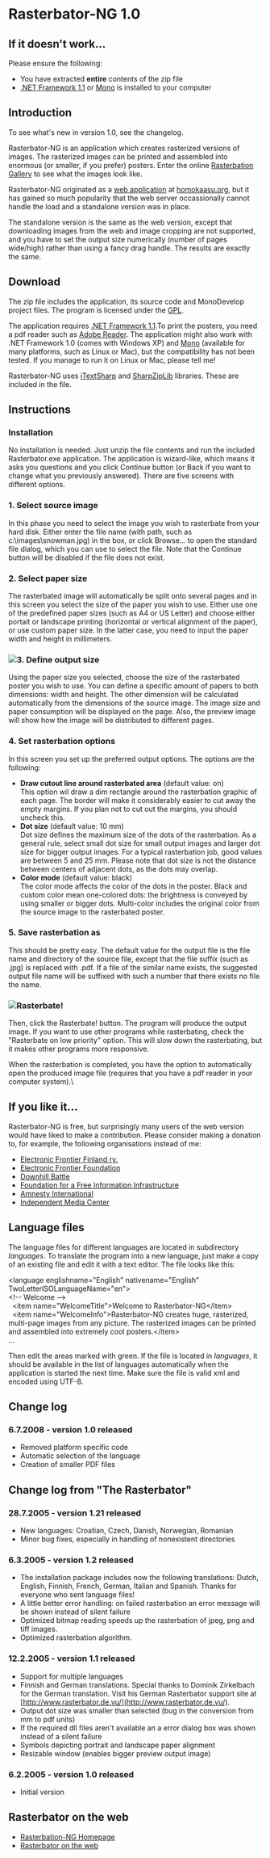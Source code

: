 Rasterbator-NG 1.0
==================

If it doesn't work...
---------------------

Please ensure the following:

-   You have extracted **entire** contents of the zip file
-   [.NET Framework 1.1](javascript:;) or [Mono](javascript:;) is
    installed to your computer

Introduction
------------

To see what's new in version 1.0, see the changelog.

Rasterbator-NG is an application which creates rasterized versions of
images. The rasterized images can be printed and assembled into enormous
(or smaller, if you prefer) posters. Enter the online [Rasterbation
Gallery](javascript:;) to see what the images look like.

Rasterbator-NG originated as a [web application](javascript:;) at
[homokaasu.org](javascript:;), but it has gained so much popularity that
the web server occassionally cannot handle the load and a standalone
version was in place.

The standalone version is the same as the web version, except that
downloading images from the web and image cropping are not supported,
and you have to set the output size numerically (number of pages
wide/high) rather than using a fancy drag handle. The results are
exactly the same.

Download
--------

The zip file includes the application, its source code and MonoDevelop
project files. The program is licensed under the [GPL](javascript:;).

The application requires [.NET Framework 1.1](javascript:;).To print the
posters, you need a pdf reader such as [Adobe Reader](javascript:;). The
application might also work with .NET Framework 1.0 (comes with Windows
XP) and [Mono](javascript:;) (available for many platforms, such as
Linux or Mac), but the compatibility has not been tested. If you manage
to run it on Linux or Mac, please tell me!

Rasterbator-NG uses [iTextSharp](javascript:;) and
[SharpZipLib](javascript:;) libraries. These are included in the file.

Instructions
------------

### Installation

No installation is needed. Just unzip the file contents and run the
included Rasterbator.exe application. The application is wizard-like,
which means it asks you questions and you click Continue button (or Back
if you want to change what you previously answered). There are five
screens with different options.

### 1. Select source image

In this phase you need to select the image you wish to rasterbate from
your hard disk. Either enter the file name (with path, such as
c:\\images\\snowman.jpg) in the box, or click Browse... to open the
standard file dialog, which you can use to select the file. Note that
the Continue button will be disabled if the file does not exist.

### 2. Select paper size

The rasterbated image will automatically be split onto several pages and
in this screen you select the size of the paper you wish to use. Either
use one of the predefined paper sizes (such as A4 or US Letter) and
choose either portait or landscape printing (horizontal or vertical
alignment of the paper), or use custom paper size. In the latter case,
you need to input the paper width and height in millimeters.

### ![](docfiles/rast-3.jpg)3. Define output size

Using the paper size you selected, choose the size of the rasterbated
poster you wish to use. You can define a specific amount of papers to
both dimensions: width and height. The other dimension will be
calculated automatically from the dimensions of the source image. The
image size and paper consumption will be displayed on the page. Also,
the preview image will show how the image will be distributed to
different pages.

### 4. Set rasterbation options

In this screen you set up the preferred output options. The options are
the following:

-   **Draw cutout line around rasterbated area** (default value: on)\
     This option wil draw a dim rectangle around the rasterbation
    graphic of each page. The border will make it considerably easier to
    cut away the empty margins. If you plan not to cut out the margins,
    you should uncheck this.
-   **Dot size** (default value: 10 mm)\
     Dot size defines the maximum size of the dots of the rasterbation.
    As a general rule, select small dot size for small output images and
    larger dot size for bigger output images. For a typical rasterbation
    job, good values are between 5 and 25 mm. Please note that dot size
    is not the distance between centers of adjacent dots, as the dots
    may overlap.
-   **Color mode** (default value: black)\
     The color mode affects the color of the dots in the poster. Black
    and custom color mean one-colored dots: the brightness is conveyed
    by using smaller or bigger dots. Multi-color includes the original
    color from the source image to the rasterbated poster.

### 5. Save rasterbation as

This should be pretty easy. The default value for the output file is the
file name and directory of the source file, except that the file suffix
(such as .jpg) is replaced with .pdf. If a file of the similar name
exists, the suggested output file name will be suffixed with such a
number that there exists no file the name.

### ![](docfiles/rast-6.jpg)Rasterbate!

Then, click the Rasterbate! button. The program will produce the output
image. If you want to use other programs while rasterbating, check the
"Rasterbate on low priority" option. This will slow down the
rasterbating, but it makes other programs more responsive.

When the rasterbation is completed, you have the option to automatically
open the produced image file (requires that you have a pdf reader in
your computer system).\

If you like it...
-----------------

Rasterbator-NG is free, but surprisingly many users of the web version
would have liked to make a contribution. Please consider making a
donation to, for example, the following organisations instead of me:

-   [Electronic Frontier Finland ry.](javascript:;)
-   [Electronic Frontier Foundation](javascript:;)
-   [Downhill Battle](javascript:;)
-   [Foundation for a Free Information Infrastructure](javascript:;)
-   [Amnesty International](javascript:;)
-   [Independent Media Center](javascript:;)

Language files
--------------

The language files for different languages are located in subdirectory
*languages*. To translate the program into a new language, just make a
copy of an existing file and edit it with a text editor. The file looks
like this:

\<language englishname="English" nativename="English"
TwoLetterISOLanguageName="en"\>\
 \<!-- Welcome --\>\
   \<item name="WelcomeTitle"\>Welcome to Rasterbator-NG\</item\>\
   \<item name="WelcomeInfo"\>Rasterbator-NG creates huge, rasterized,
multi-page images from any picture. The rasterized images can be printed
and assembled into extremely cool posters.\</item\>\
 ...

Then edit the areas marked with green. If the file is located in
*languages*, it should be available in the list of languages
automatically when the application is started the next time. Make sure
the file is valid xml and encoded using UTF-8.

Change log
----------

### 6.7.2008 - version 1.0 released

-   Removed platform specific code
-   Automatic selection of the language
-   Creation of smaller PDF files

Change log from "The Rasterbator"
---------------------------------

### 28.7.2005 - version 1.21 released

-   New languages: Croatian, Czech, Danish, Norwegian, Romanian
-   Minor bug fixes, especially in handling of nonexistent directories

### 6.3.2005 - version 1.2 released

-   The installation package includes now the following translations:
    Dutch, English, Finnish, French, German, Italian and Spanish. Thanks
    for everyone who sent language files!
-   A little better error handling: on failed rasterbation an error
    message will be shown instead of silent failure
-   Optimized bitmap reading speeds up the rasterbation of jpeg, png and
    tiff images.
-   Optimized rasterbation algorithm.

### 12.2.2005 - version 1.1 released

-   Support for multiple languages
-   Finnish and German translations. Special thanks to Dominik
    Zirkelbach for the German translation. Visit his German Rasterbator
    support site at
    [http://www.rasterbator.de.vu/](http://www.rasterbator.de.vu/).
-   Output dot size was smaller than selected (bug in the conversion
    from mm to pdf units)
-   If the required dll files aren't available an a error dialog box was
    shown instead of a silent failure
-   Symbols depicting portrait and landscape paper alignment
-   Resizable window (enables bigger preview output image)

### 6.2.2005 - version 1.0 released

-   Initial version

Rasterbator on the web
----------------------

-   [Rasterbation-NG Homepage](https://github.com/supertobi/rasterbator-ng)
-   [Rasterbator on the web](http://homokaasu.org/rasterbator/)
